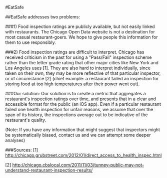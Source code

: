 #EatSafe

##EatSafe addresses two problems:


###1) Food inspection ratings are publicly available, but not easily linked with restaurants.
The Chicago Open Data website is not a destination for most casual restaurant-goers.
 We hope to give people this information for them to use responsibly.

###2) Food inspection ratings are difficult to interpret.
Chicago has received criticism in the past for using a "Pass/Fail" inspection scheme rather
than the letter grade rating that other major cities like New York and Los
Angeles uses [1]. They are also hard to interpret individually, since
taken on their own, they may be more reflective of that particular inspector,
or of circumstance [2] (chief example: a restaurant failed an inspection for
storing food at too high temperatures after their power went out).


###Our solution:
Our solution is to create a metric that aggregates a restaurant's
inspection ratings over time, and presents that in a clear and accessible 
format for the public (an iOS app). Even if a particular restaurant failed
one health inspection for unfair reasons, we assume that over the span of its
history, the inspections average out to be indicative of the restaurant's
quality.

(Note: If you have any information that might suggest that inspectors might
be systematically biased, contact us and we can attempt some deeper analyses)

###Sources:
[1] http://chicago.grubstreet.com/2012/01/direct_access_to_health_inspec.html 

[2] http://chicago.cbslocal.com/2011/11/03/tunney-public-may-not-understand-restaurant-inspection-results/
